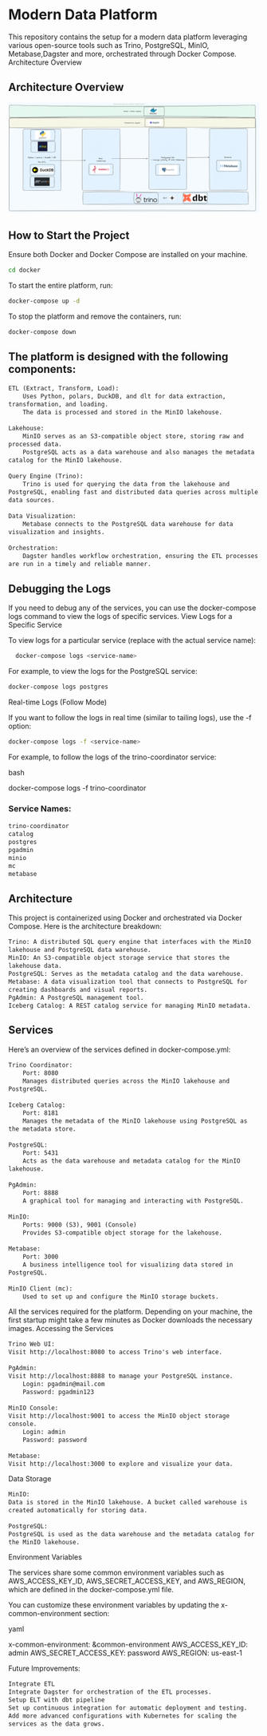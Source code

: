 # Modern Data Platform 
This repository contains the setup for a modern data platform leveraging various open-source tools such as Trino, PostgreSQL, MinIO, Metabase,Dagster and more, orchestrated through Docker Compose.
Architecture Overview

## Architecture Overview

![Architecture Diagram](./img/Architecture_OpenLakeHouse.png)


## How to Start the Project
Ensure both Docker and Docker Compose are installed on your machine.

```bash
cd docker
```

To start the entire platform, run:
```bash
docker-compose up -d
```
To stop the platform and remove the containers, run:
```bash
docker-compose down
```

## The platform is designed with the following components:

    ETL (Extract, Transform, Load):
        Uses Python, polars, DuckDB, and dlt for data extraction, transformation, and loading.
        The data is processed and stored in the MinIO lakehouse.

    Lakehouse:
        MinIO serves as an S3-compatible object store, storing raw and processed data.
        PostgreSQL acts as a data warehouse and also manages the metadata catalog for the MinIO lakehouse.

    Query Engine (Trino):
        Trino is used for querying the data from the lakehouse and PostgreSQL, enabling fast and distributed data queries across multiple data sources.

    Data Visualization:
        Metabase connects to the PostgreSQL data warehouse for data visualization and insights.

    Orchestration:
        Dagster handles workflow orchestration, ensuring the ETL processes are run in a timely and reliable manner.





## Debugging the Logs

If you need to debug any of the services, you can use the docker-compose logs command to view the logs of specific services.
View Logs for a Specific Service

To view logs for a particular service (replace <service-name> with the actual service name):


```bash
  docker-compose logs <service-name>
```
For example, to view the logs for the PostgreSQL service:

```bash
docker-compose logs postgres
```
Real-time Logs (Follow Mode)

If you want to follow the logs in real time (similar to tailing logs), use the -f option:
```bash
docker-compose logs -f <service-name>
```


For example, to follow the logs of the trino-coordinator service:

bash

docker-compose logs -f trino-coordinator

### Service Names:

    trino-coordinator
    catalog
    postgres
    pgadmin
    minio
    mc
    metabase




## Architecture

This project is containerized using Docker and orchestrated via Docker Compose. Here is the architecture breakdown:

    Trino: A distributed SQL query engine that interfaces with the MinIO lakehouse and PostgreSQL data warehouse.
    MinIO: An S3-compatible object storage service that stores the lakehouse data.
    PostgreSQL: Serves as the metadata catalog and the data warehouse.
    Metabase: A data visualization tool that connects to PostgreSQL for creating dashboards and visual reports.
    PgAdmin: A PostgreSQL management tool.
    Iceberg Catalog: A REST catalog service for managing MinIO metadata.

## Services

Here’s an overview of the services defined in docker-compose.yml:

    Trino Coordinator:
        Port: 8080
        Manages distributed queries across the MinIO lakehouse and PostgreSQL.

    Iceberg Catalog:
        Port: 8181
        Manages the metadata of the MinIO lakehouse using PostgreSQL as the metadata store.

    PostgreSQL:
        Port: 5431
        Acts as the data warehouse and metadata catalog for the MinIO lakehouse.

    PgAdmin:
        Port: 8888
        A graphical tool for managing and interacting with PostgreSQL.

    MinIO:
        Ports: 9000 (S3), 9001 (Console)
        Provides S3-compatible object storage for the lakehouse.

    Metabase:
        Port: 3000
        A business intelligence tool for visualizing data stored in PostgreSQL.

    MinIO Client (mc):
        Used to set up and configure the MinIO storage buckets.

All the services required for the platform. Depending on your machine, the first startup might take a few minutes as Docker downloads the necessary images.
Accessing the Services

    Trino Web UI:
    Visit http://localhost:8080 to access Trino's web interface.

    PgAdmin:
    Visit http://localhost:8888 to manage your PostgreSQL instance.
        Login: pgadmin@mail.com
        Password: pgadmin123

    MinIO Console:
    Visit http://localhost:9001 to access the MinIO object storage console.
        Login: admin
        Password: password

    Metabase:
    Visit http://localhost:3000 to explore and visualize your data.

Data Storage

    MinIO:
    Data is stored in the MinIO lakehouse. A bucket called warehouse is created automatically for storing data.

    PostgreSQL:
    PostgreSQL is used as the data warehouse and the metadata catalog for the MinIO lakehouse.

Environment Variables

The services share some common environment variables such as AWS_ACCESS_KEY_ID, AWS_SECRET_ACCESS_KEY, and AWS_REGION, which are defined in the docker-compose.yml file.

You can customize these environment variables by updating the x-common-environment section:

yaml

x-common-environment: &common-environment
  AWS_ACCESS_KEY_ID: admin
  AWS_SECRET_ACCESS_KEY: password
  AWS_REGION: us-east-1



Future Improvements:
    
    Integrate ETL
    Integrate Dagster for orchestration of the ETL processes.
    Setup ELT with dbt pipeline
    Set up continuous integration for automatic deployment and testing.
    Add more advanced configurations with Kubernetes for scaling the services as the data grows.